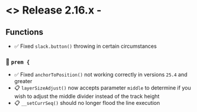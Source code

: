 # <> Release 2.16.x - 

## Functions
- ✅ Fixed `slack.button()` throwing in certain circumstances

### 📝 `prem {`
- ✅ Fixed `anchorToPosition()` not working correctly in versions `25.4` and greater
- 📋 `layerSizeAdjust()` now accepts parameter `middle` to determine if you wish to adjust the middle divider instead of the track height
- 📋 `__setCurrSeq()` should no longer flood the line execution